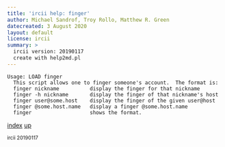 ```yaml
---
title: 'ircii help: finger'
author: Michael Sandrof, Troy Rollo, Matthew R. Green
datecreated: 3 August 2020
layout: default
license: ircii
summary: >
  ircii version: 20190117
  create with help2md.pl
---
```

```
Usage: LOAD finger
  This script allows one to finger someone's account.  The format is:
  finger nickname          display the finger for that nickname
  finger -h nickname       display the finger of that nickname's host
  finger user@some.host    display the finger of the given user@host
  finger @some.host.name   display a finger @some.host.name
  finger                   shows the format.
```

[index](index.html)
[up](..)

<small> ircii 20190117 </small>

